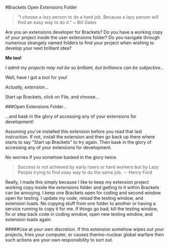 #Brackets Open Extensions Folder

>"I choose a lazy person to do a hard job. Because a lazy person will find an easy way to do it." ~ Bill Gates

Are you an extensions developer for Brackets? Do you have a working copy of your project inside the user extensions folder? Do you navigate through numerous strangely named folders to find your project when wishing to develop your next brilliant idea?

**Me too!**

*I admit my projects may not be so brilliant, but brilliance can be subjective...*

Well, have I got a tool for you!

*Actually, extension...*

Start up Brackets, click on File, and choose...

###Open Extensions Folder...

...and bask in the glory of accessing any of your extensions for development!

Assuming you've installed this extension before you read that last instruction. If not, install the extension and then go back up there where starts to say "Start up Brackets" to try again. Then bask in the glory of accessing any of your extensions for development.

No worries if you somehow basked in the glory twice.

>Success is not achieved by early risers or hard workers but by Lazy People trying to find easy way to do the same job. -- Henry Ford

Really, I made this simply because I like to keep my extension project working copy inside the extensions folder and getting to it within Brackets can be annoying. I keep one Brackets open for coding and second window open for testing. I update my code, reload the testing window, and extension loads. No copying stuff from one folder to another or having a service running to copy it for me. If things go bad; kill the testing window, fix or step back code in coding window, open new testing window, and extension loads again.

#####Use at your own discretion. If this extension somehow wipes out your projects, fries your computer, or causes thermo-nuclear global warfare then such actions are your own responsibility to sort out.